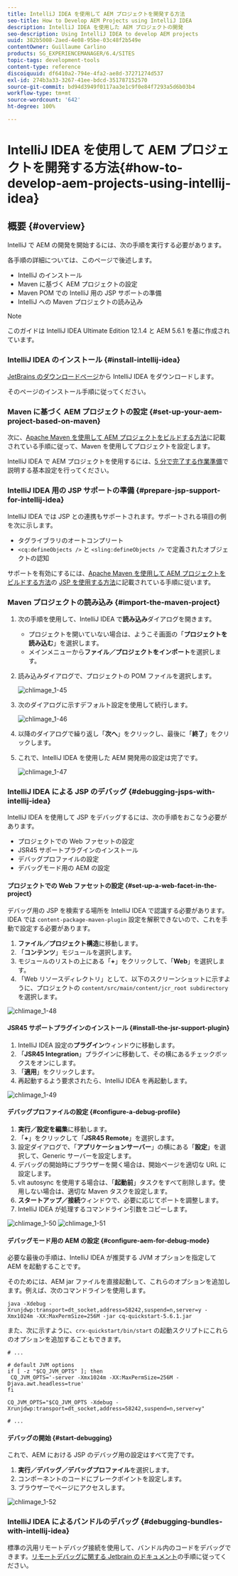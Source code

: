 ```yaml
---
title: IntelliJ IDEA を使用して AEM プロジェクトを開発する方法
seo-title: How to Develop AEM Projects using IntelliJ IDEA
description: IntelliJ IDEA を使用した AEM プロジェクトの開発
seo-description: Using IntelliJ IDEA to develop AEM projects
uuid: 382b5008-2aed-4e08-95be-03c48f2b549e
contentOwner: Guillaume Carlino
products: SG_EXPERIENCEMANAGER/6.4/SITES
topic-tags: development-tools
content-type: reference
discoiquuid: df6410a2-794e-4fa2-ae8d-37271274d537
exl-id: 274b3a33-3267-41ee-bdcd-351787152570
source-git-commit: bd94d3949f0117aa3e1c9f0e84f7293a5d6b03b4
workflow-type: tm+mt
source-wordcount: '642'
ht-degree: 100%

---
```


# IntelliJ IDEA を使用して AEM プロジェクトを開発する方法{#how-to-develop-aem-projects-using-intellij-idea}

## 概要 {#overview}

IntelliJ で AEM の開発を開始するには、次の手順を実行する必要があります。

各手順の詳細については、このページで後述します。

* IntelliJ のインストール
* Maven に基づく AEM プロジェクトの設定
* Maven POM での IntelliJ 用の JSP サポートの準備
* IntelliJ への Maven プロジェクトの読み込み

>[!NOTE]
>
>このガイドは IntelliJ IDEA Ultimate Edition 12.1.4 と AEM 5.6.1 を基に作成されています。

### IntelliJ IDEA のインストール {#install-intellij-idea}

[JetBrains のダウンロードページ](https://www.jetbrains.com/idea/download/index.html)から IntelliJ IDEA をダウンロードします。

そのページのインストール手順に従ってください。

### Maven に基づく AEM プロジェクトの設定 {#set-up-your-aem-project-based-on-maven}

次に、[Apache Maven を使用して AEM プロジェクトをビルドする方法](/help/sites-developing/ht-projects-maven.md)に記載されている手順に従って、Maven を使用してプロジェクトを設定します。

IntelliJ IDEA で AEM プロジェクトを使用するには、[5 分で完了する作業準備](https://maven.apache.org/guides/getting-started/maven-in-five-minutes.html)で説明する基本設定を行ってください。

### IntelliJ IDEA 用の JSP サポートの準備 {#prepare-jsp-support-for-intellij-idea}

IntelliJ IDEA では JSP との連携もサポートされます。サポートされる項目の例を次に示します。

* タグライブラリのオートコンプリート
* `<cq:defineObjects />` と `<sling:defineObjects />` で定義されたオブジェクトの認知

サポートを有効にするには、[Apache Maven を使用して AEM プロジェクトをビルドする方法](/help/sites-developing/ht-projects-maven.md)の [JSP を使用する方法](/help/sites-developing/ht-projects-maven.md#how-to-work-with-jsps)に記載されている手順に従います。

### Maven プロジェクトの読み込み {#import-the-maven-project}

1. 次の手順を使用して、IntelliJ IDEA で&#x200B;**読み込み**&#x200B;ダイアログを開きます。

   * プロジェクトを開いていない場合は、ようこそ画面の「**プロジェクトを読み込む**」を選択します。
   * メインメニューから&#x200B;**ファイル／プロジェクトをインポート**&#x200B;を選択します。

1. 読み込みダイアログで、プロジェクトの POM ファイルを選択します。

   ![chlimage_1-45](assets/chlimage_1-45.png)

1. 次のダイアログに示すデフォルト設定を使用して続行します。

   ![chlimage_1-46](assets/chlimage_1-46.png)

1. 以降のダイアログで繰り返し「**次へ**」をクリックし、最後に「**終了**」をクリックします。
1. これで、IntelliJ IDEA を使用した AEM 開発用の設定は完了です。

   ![chlimage_1-47](assets/chlimage_1-47.png)

### IntelliJ IDEA による JSP のデバッグ {#debugging-jsps-with-intellij-idea}

IntelliJ IDEA を使用して JSP をデバッグするには、次の手順をおこなう必要があります。

* プロジェクトでの Web ファセットの設定
* JSR45 サポートプラグインのインストール
* デバッグプロファイルの設定
* デバッグモード用の AEM の設定

#### プロジェクトでの Web ファセットの設定 {#set-up-a-web-facet-in-the-project}

デバッグ用の JSP を検索する場所を IntelliJ IDEA で認識する必要があります。IDEA では `content-package-maven-plugin` 設定を解釈できないので、これを手動で設定する必要があります。

1. **ファイル／プロジェクト構造**&#x200B;に移動します。
1. 「**コンテンツ**」モジュールを選択します。
1. モジュールのリストの上にある「**+**」をクリックして、「**Web**」を選択します。
1. 「Web リソースディレクトリ」として、以下のスクリーンショットに示すように、プロジェクトの `content/src/main/content/jcr_root subdirectory` を選択します。

![chlimage_1-48](assets/chlimage_1-48.png)

#### JSR45 サポートプラグインのインストール {#install-the-jsr-support-plugin}

1. IntelliJ IDEA 設定の&#x200B;**プラグイン**&#x200B;ウィンドウに移動します。
1. 「**JSR45 Integration**」プラグインに移動して、その横にあるチェックボックスをオンにします。
1. 「**適用**」をクリックします。
1. 再起動するよう要求されたら、IntelliJ IDEA を再起動します。

![chlimage_1-49](assets/chlimage_1-49.png)

#### デバッグプロファイルの設定 {#configure-a-debug-profile}

1. **実行／設定を編集**&#x200B;に移動します。
1. 「**+**」をクリックして「**JSR45 Remote**」を選択します。
1. 設定ダイアログで、「**アプリケーションサーバー**」の横にある「**設定**」を選択して、Generic サーバーを設定します。
1. デバッグの開始時にブラウザーを開く場合は、開始ページを適切な URL に設定します。
1. vlt autosync を使用する場合は、「**起動前**」タスクをすべて削除します。使用しない場合は、適切な Maven タスクを設定します。
1. **スタートアップ／接続**&#x200B;ウィンドウで、必要に応じてポートを調整します。
1. IntelliJ IDEA が処理するコマンドライン引数をコピーします。

![chlimage_1-50](assets/chlimage_1-50.png) ![chlimage_1-51](assets/chlimage_1-51.png)

#### デバッグモード用の AEM の設定 {#configure-aem-for-debug-mode}

必要な最後の手順は、IntelliJ IDEA が推奨する JVM オプションを指定して AEM を起動することです。

そのためには、AEM jar ファイルを直接起動して、これらのオプションを追加します。例えば、次のコマンドラインを使用します。

`java -Xdebug -Xrunjdwp:transport=dt_socket,address=58242,suspend=n,server=y -Xmx1024m -XX:MaxPermSize=256M -jar cq-quickstart-5.6.1.jar`

また、次に示すように、`crx-quickstart/bin/start` の起動スクリプトにこれらのオプションを追加することもできます。

```shell
# ...

# default JVM options
if [ -z "$CQ_JVM_OPTS" ]; then
 CQ_JVM_OPTS='-server -Xmx1024m -XX:MaxPermSize=256M -Djava.awt.headless=true'
fi

CQ_JVM_OPTS="$CQ_JVM_OPTS -Xdebug -Xrunjdwp:transport=dt_socket,address=58242,suspend=n,server=y"

# ...
```

#### デバッグの開始 {#start-debugging}

これで、AEM における JSP のデバッグ用の設定はすべて完了です。

1. **実行／デバッグ／デバッグプロファイル**&#x200B;を選択します。
1. コンポーネントのコードにブレークポイントを設定します。
1. ブラウザーでページにアクセスします。

![chlimage_1-52](assets/chlimage_1-52.png)

### IntelliJ IDEA によるバンドルのデバッグ {#debugging-bundles-with-intellij-idea}

標準の汎用リモートデバッグ接続を使用して、バンドル内のコードをデバッグできます。[リモートデバッグに関する Jetbrain のドキュメント](https://www.jetbrains.com/idea/webhelp/run-debug-configuration-remote.html)の手順に従ってください。
